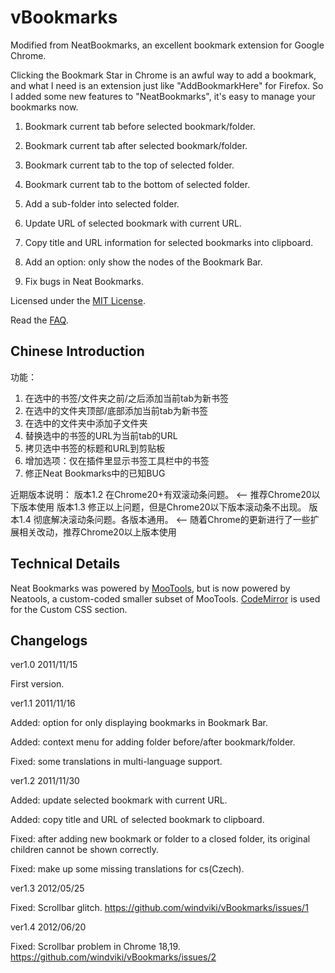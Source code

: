 ﻿vBookmarks
==============

Modified from NeatBookmarks, an excellent bookmark extension for Google Chrome. 

Clicking the Bookmark Star in Chrome is an awful way to add a bookmark, and what I need is an extension just like "AddBookmarkHere" for Firefox.
So I added some new features to "NeatBookmarks", it's easy to manage your bookmarks now.

1) Bookmark current tab before selected bookmark/folder.

2) Bookmark current tab after selected bookmark/folder.

3) Bookmark current tab to the top of selected folder.

4) Bookmark current tab to the bottom of selected folder.

5) Add a sub-folder into selected folder.

6) Update URL of selected bookmark with current URL.

7) Copy title and URL information for selected bookmarks into clipboard.

8) Add an option: only show the nodes of the Bookmark Bar.

9) Fix bugs in Neat Bookmarks.

Licensed under the [MIT License](http://www.opensource.org/licenses/mit-license.php).

Read the [FAQ](https://github.com/windviki/vBookmarks/wiki/FAQ).

Chinese Introduction
-----------------

功能：
1) 在选中的书签/文件夹之前/之后添加当前tab为新书签
2) 在选中的文件夹顶部/底部添加当前tab为新书签
3) 在选中的文件夹中添加子文件夹
4) 替换选中的书签的URL为当前tab的URL
5) 拷贝选中书签的标题和URL到剪贴板
6) 增加选项：仅在插件里显示书签工具栏中的书签
7) 修正Neat Bookmarks中的已知BUG

近期版本说明：
版本1.2 在Chrome20+有双滚动条问题。 <-- 推荐Chrome20以下版本使用
版本1.3 修正以上问题，但是Chrome20以下版本滚动条不出现。
版本1.4 彻底解决滚动条问题。各版本通用。 <-- 随着Chrome的更新进行了一些扩展相关改动，推荐Chrome20以上版本使用

Technical Details
-----------------

Neat Bookmarks was powered by [MooTools](http://mootools.net/), but is now powered by Neatools, a custom-coded smaller subset of MooTools. 
[CodeMirror](http://codemirror.net/) is used for the Custom CSS section.


Changelogs
-----------------

ver1.0 2011/11/15

First version.


ver1.1 2011/11/16

Added: option for only displaying bookmarks in Bookmark Bar.

Added: context menu for adding folder before/after bookmark/folder.

Fixed: some translations in multi-language support.


ver1.2 2011/11/30

Added: update selected bookmark with current URL.

Added: copy title and URL of selected bookmark to clipboard.

Fixed: after adding new bookmark or folder to a closed folder, its original children cannot be shown correctly. 

Fixed: make up some missing translations for cs(Czech).


ver1.3 2012/05/25

Fixed: Scrollbar glitch. https://github.com/windviki/vBookmarks/issues/1


ver1.4 2012/06/20

Fixed: Scrollbar problem in Chrome 18,19. https://github.com/windviki/vBookmarks/issues/2
